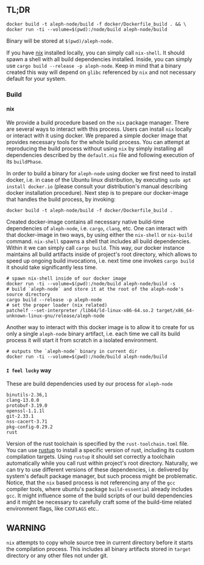 ## TL;DR
```
docker build -t aleph-node/build -f docker/Dockerfile_build . && \
docker run -ti --volume=$(pwd):/node/build aleph-node/build
```
Binary will be stored at `$(pwd)/aleph-node`.

If you have [nix][nix] installed locally, you can simply call `nix-shell`. It should spawn a shell with all build
dependencies installed. Inside, you can simply use `cargo build --release -p aleph-node`. Keep in mind that a binary created
this way will depend on `glibc` referenced by `nix` and not necessary default for your system.

### Build
#### nix
We provide a build procedure based on the `nix` package manager. There are several ways to interact with this process. Users can
install `nix` locally or interact with it using docker. We prepared a simple docker image that provides necessary tools for the
whole build process. You can attempt at reproducing the build process without using `nix` by simply installing all dependencies
described by the `default.nix` file and following execution of its `buildPhase`.

In order to build a binary for `aleph-node` using docker we first need to install docker, i.e. in case of the Ubuntu linux 
distribution, by executing `sudo apt install docker.io` (please consult your distribution's manual describing docker installation 
procedure). Next step is to prepare our docker-image that handles the build process, by invoking:
```
docker build -t aleph-node/build -f docker/Dockerfile_build .
```
Created docker-image contains all necessary native build-time dependencies of `aleph-node`, i.e. `cargo`, `clang`, etc.
One can interact with that docker-image in two ways, by using either the `nix-shell` or `nix-build` command.
`nix-shell` spawns a shell that includes all build dependencies. Within it we can simply call `cargo build`.
This way, our docker instance maintains all build artifacts inside of project's root directory, which allows to speed up
ongoing build invocations, i.e. next time one invokes `cargo build` it should take significantly less time.
```
# spawn nix-shell inside of our docker image
docker run -ti --volume=$(pwd):/node/build aleph-node/build -s
# build `aleph-node` and store it at the root of the aleph-node's source directory
cargo build --release -p aleph-node
# set the proper loader (nix related)
patchelf --set-interpreter /lib64/ld-linux-x86-64.so.2 target/x86_64-unknown-linux-gnu/release/aleph-node
```

Another way to interact with this docker image is to allow it to create for us only a single `aleph-node` binary artifact,
i.e. each time we call its build process it will start it from scratch in a isolated environment.
```
# outputs the `aleph-node` binary in current dir
docker run -ti --volume=$(pwd):/node/build aleph-node/build 
```

#### `I feel lucky` way
These are build dependencies used by our process for `aleph-node`
```
binutils-2.36,1
clang-13.0.0
protobuf-3.19.0
openssl-1.1.1l
git-2.33.1
nss-cacert-3.71
pkg-config-0.29.2
rust
```
Version of the rust toolchain is specified by the `rust-toolchain.toml` file. You can use [rustup][rustup] to install a specific
version of rust, including its custom compilation targets. Using `rustup` it should set correctly a toolchain automatically while
you call rust within project's root directory. Naturally, we can try to use different versions of these dependencies,
i.e. delivered by system's default package manager, but such process might be problematic. Notice, that the `nix` based process
is not referencing any of the `gcc` compiler tools, where ubuntu's package `build-essential` already includes `gcc`. It might
influence some of the build scripts of our build dependencies and it might be necessary to carefully craft some of the build-time
related environment flags, like `CXXFLAGS` etc..

## WARNING
`nix` attempts to copy whole source tree in current directory before it starts the compilation process. This includes all binary
artifacts stored in `target` directory or any other files not under git.

[nix]: https://nixos.org/manual/nix/stable/
[rustup]: https://rustup.rs/
